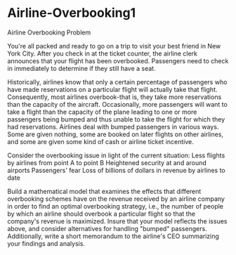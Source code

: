 # Airline-Overbooking1
Airline Overbooking
Problem	 
 	
You're all packed and ready to go on a trip to visit your best friend in New York City. After you check in at the ticket counter, the airline clerk announces that your flight has been overbooked. Passengers need to check in immediately to determine if they still have a seat.


Historically, airlines know that only a certain percentage of passengers who have made reservations on a particular flight will actually take that flight. Consequently, most airlines overbook-that is, they take more reservations than the capacity of the aircraft. Occasionally, more passengers will want to take a flight than the capacity of the plane leading to one or more passengers being bumped and thus unable to take the flight for which they had reservations.
Airlines deal with bumped passengers in various ways. Some are given nothing, some are booked on later flights on other airlines, and some are given some kind of cash or airline ticket incentive.

Consider the overbooking issue in light of the current situation:
Less flights by airlines from point A to point B
Heightened security at and around airports
Passengers' fear
Loss of billions of dollars in revenue by airlines to date

Build a mathematical model that examines the effects that different overbooking schemes have on the revenue received by an airline company in order to find an optimal overbooking strategy, i.e., the number of people by which an airline should overbook a particular flight so that the company's revenue is maximized. Insure that your model reflects the issues above, and consider alternatives for handling "bumped" passengers. Additionally, write a short memorandum to the airline's CEO summarizing your findings and analysis.

 

